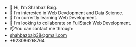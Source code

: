 - 👋 Hi, I’m Shahbaz Baig.
- 👀 I’m interested in Web Development and Data Science.
- 🌱 I’m currently learning Web Development.
- 💞️ I’m looking to collaborate on FullStack Web Development.
- 📫You can contact me through:
- shahbazbaig38@gmail.com
- +923086268764

<!---
shahbazbaig38/shahbazbaig38 is a ✨ special ✨ repository because its `README.md` (this file) appears on your GitHub profile.
You can click the Preview link to take a look at your changes.
--->
